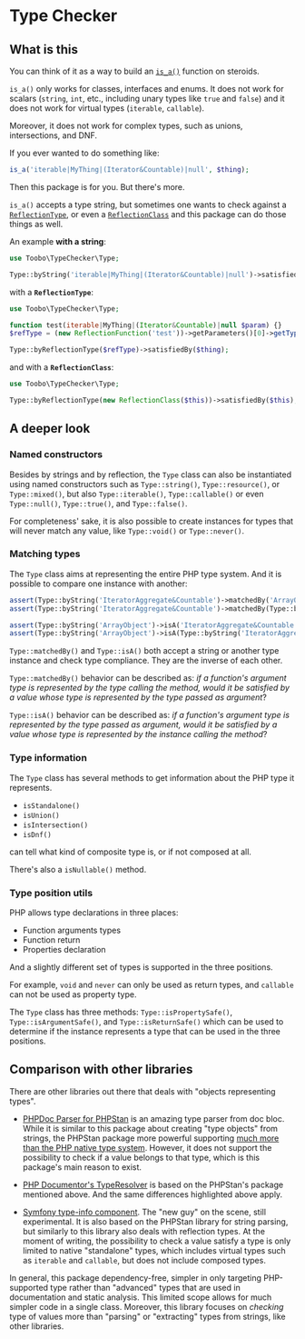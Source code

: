 # Type Checker



## What is this

You can think of it as a way to build an [`is_a()`](https://www.php.net/manual/it/function.is-a.php) function on steroids.

`is_a()` only works for classes, interfaces and enums. It does not work for scalars (`string`, `int`, etc., including unary types like `true` and `false`) and it does not work for virtual types (`iterable`, `callable`).

Moreover, it does not work for complex types, such as unions, intersections, and DNF.

If you ever wanted to do something like:

```php
is_a('iterable|MyThing|(Iterator&Countable)|null', $thing);
```

Then this package is for you. But there's more.

`is_a()` accepts a type string, but sometimes one wants to check against a [`ReflectionType`](https://www.php.net/manual/it/class.reflectiontype.php), or even a [`ReflectionClass`](https://www.php.net/manual/it/class.reflectionclass.php) and this package can do those things as well.

An example **with a string**:

```php
use Toobo\TypeChecker\Type;

Type::byString('iterable|MyThing|(Iterator&Countable)|null')->satisfiedBy($thing);
```

with a **`ReflectionType`**:

```php
use Toobo\TypeChecker\Type;

function test(iterable|MyThing|(Iterator&Countable)|null $param) {}
$refType = (new ReflectionFunction('test'))->getParameters()[0]->getType();

Type::byReflectionType($refType)->satisfiedBy($thing);
```

and with a **`ReflectionClass`**:

```php
use Toobo\TypeChecker\Type;

Type::byReflectionType(new ReflectionClass($this))->satisfiedBy($this);
```



## A deeper look



### Named constructors

Besides by strings and by reflection, the `Type` class can also be instantiated using named constructors such as `Type::string()`, `Type::resource()`, or `Type::mixed()`, but also `Type::iterable()`, `Type::callable()` or even `Type::null()`, `Type::true()`, and `Type::false()`.

For completeness' sake, it is also possible to create instances for types that will never match any value, like `Type::void()` or `Type::never()`.



### Matching types

The `Type` class aims at representing the entire PHP type system. And it is possible to compare one instance with another:

```php
assert(Type::byString('IteratorAggregate&Countable')->matchedBy('ArrayObject'));
assert(Type::byString('IteratorAggregate&Countable')->matchedBy(Type::byString('ArrayObject')));

assert(Type::byString('ArrayObject')->isA('IteratorAggregate&Countable'));
assert(Type::byString('ArrayObject')->isA(Type::byString('IteratorAggregate&Countable')));
```

`Type::matchedBy()` and `Type::isA()` both accept a string or another type instance and check type compliance. They are the inverse of each other.

`Type::matchedBy()` behavior can be described as: _if a function's argument type is represented by the type calling the method, would it be satisfied by a value whose type is represented by the type passed as argument_?

`Type::isA()` behavior can be described as: _if a function's argument type is represented by the type passed as argument, would it be satisfied by a value whose type is represented by the instance calling the method_?



### Type information

The `Type` class has several methods to get information about the PHP type it represents.

- `isStandalone()`
- `isUnion()`
- `isIntersection()`
- `isDnf()`

can tell what kind of composite type is, or if not composed at all.

There's also a `isNullable()` method.



### Type position utils

PHP allows type declarations in three places:

- Function arguments types
- Function return
- Properties declaration

And a slightly different set of types is supported in the three positions.

For example, `void` and `never` can only be used as return types, and `callable` can not be used as property type.

The `Type` class has three methods: `Type::isPropertySafe()`, `Type::isArgumentSafe()`, and `Type::isReturnSafe()` which can be used to determine if the instance represents a type that can be used in the three positions.



## Comparison with other libraries

There are other libraries out there that deals with "objects representing types".

- [PHPDoc Parser for PHPStan](https://github.com/phpstan/phpdoc-parser) is an amazing type parser  from doc bloc. While it is similar to this package about creating "type objects" from strings,
  the PHPStan package more powerful supporting [much more than the PHP native type system](https://phpstan.org/writing-php-code/phpdoc-types).
  However, it does not support the possibility to check if a value belongs to that type, which is this package's main reason to exist.
  
- [PHP Documentor's TypeResolver](https://github.com/phpDocumentor/TypeResolver) is based on the PHPStan's package mentioned above. And the same differences highlighted above apply.
  
- [Symfony type-info component](https://github.com/symfony/type-info). The "new guy" on the scene, still experimental. It is also based on the PHPStan library for string parsing, but similarly
  to this library also deals with reflection types. At the moment of writing, the possibility to check a value satisfy a type is only limited to native "standalone" types, which includes virtual types such as `iterable` and `callable`, but does not include composed types.

In general, this package dependency-free, simpler in only targeting PHP-supported type rather than "advanced" types that are used in documentation and static analysis. This limited scope allows for much simpler code in a single class. Moreover, this library focuses on _checking_ type of values more than "parsing" or "extracting" types from strings, like other libraries.